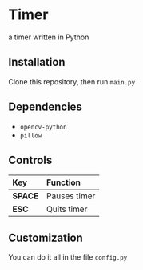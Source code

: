 # Timer

a timer written in Python

## Installation

Clone this repository, then run `main.py`

## Dependencies

* `opencv-python`
* `pillow`

## Controls

|Key|Function|
|:--|:--|
|**SPACE**|Pauses timer|
|**ESC**|Quits timer|

## Customization

You can do it all in the file `config.py`
